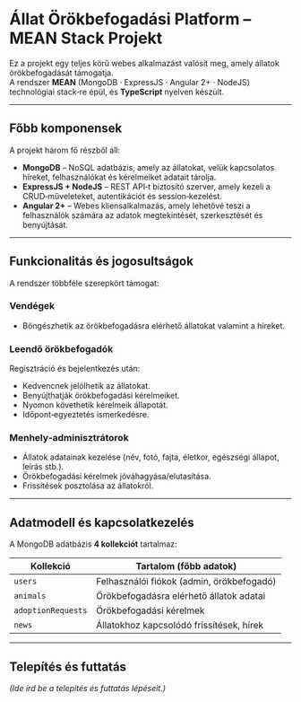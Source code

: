 # Állat Örökbefogadási Platform – MEAN Stack Projekt

Ez a projekt egy teljes körű webes alkalmazást valósít meg, amely állatok örökbefogadását támogatja.  
A rendszer **MEAN** (MongoDB · ExpressJS · Angular 2+ · NodeJS) technológiai stack‑re épül, és **TypeScript** nyelven készült.

---

## Főbb komponensek

A projekt három fő részből áll:

- **MongoDB** – NoSQL adatbázis, amely az állatokat, velük kapcsolatos híreket, felhasználókat és kérelmeiket adatait tárolja.  
- **ExpressJS + NodeJS** – REST API‑t biztosító szerver, amely kezeli a CRUD‑műveleteket, autentikációt és session‑kezelést.  
- **Angular 2+** – Webes kliensalkalmazás, amely lehetővé teszi a felhasználók számára az adatok megtekintését, szerkesztését és benyújtását.

---

## Funkcionalitás és jogosultságok

A rendszer többféle szerepkört támogat:

### Vendégek
- Böngészhetik az örökbefogadásra elérhető állatokat valamint a híreket.  

### Leendő örökbefogadók
Regisztráció és bejelentkezés után:
- Kedvencnek jelölhetik az állatokat.  
- Benyújthatják örökbefogadási kérelmeiket.  
- Nyomon követhetik kérelmeik állapotát.
- Időpont‑egyeztetés ismerkedésre.  

### Menhely‑adminisztrátorok
- Állatok adatainak kezelése (név, fotó, fajta, életkor, egészségi állapot, leírás stb.).  
- Örökbefogadási kérelmek jóváhagyása/elutasítása.  
- Frissítések posztolása az állatokról.  

---

## Adatmodell és kapcsolatkezelés

A MongoDB adatbázis **4 kollekciót** tartalmaz:

| Kollekció         | Tartalom (főbb adatok)                        |
|-------------------|-----------------------------------------------|
| `users`           | Felhasználói fiókok (admin, örökbefogadó)     |
| `animals`         | Örökbefogadásra elérhető állatok adatai       |
| `adoptionRequests`| Örökbefogadási kérelmek                       |
| `news`           | Állatokhoz kapcsolódó frissítések, hírek      |

---

## Telepítés és futtatás

*(Ide írd be a telepítés és futtatás lépéseit.)*
